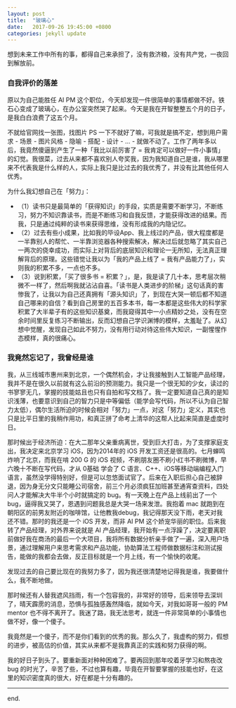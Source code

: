 ```yaml
---
layout: post
title:  "玻璃心"
date:   2017-09-26 19:45:00 +0800
categories: jekyll update
---
```


想到未来工作中所有的事，都得自己来承担了，没有救济粮，没有共产党，一夜回到解放前。

### 自我评价的落差

原以为自己能胜任 AI PM 这个职位，今天却发现一件很简单的事情都做不好。铁石心变成了玻璃心，在办公室突然哭了起来。今天是我在开智整整五个月的日子，是我白白浪费了这五个月。

不就给官网找一张图，找图片 PS 一下不就好了嘛，可我就是搞不定，想到用户需求 - 场景 - 图片风格 - 隐喻 - 搭配 - 设计 - ... - 就做不动了。工作了两年多以后，我竟然傻逼到产生了一种「我比以前厉害了 = 我肯定可以做好一件小事情」的幻觉。我很菜，过去从来都不喜欢别人夸奖我，因为我知道自己是谁，我从哪里来不代表我是什么样的人，实际上我只是比过去的我优秀了，并没有比其他任何人优秀。


为什么我幻想自己在「努力」：

- （1）读书只是最简单的「获得知识」的手段，实质是需要不断学习，不断练习，努力不知识靠读书，而是不断练习和自我反馈，才能获得改进的结果。而我，只是通过纯粹的读书来获得思维，没有形成我的内隐记忆。
- （2）过去有些小成果，比如我的毕设App、我上线过的产品，很大程度都是一半靠别人的帮忙、一半靠浏览器各种搜索解决，解决过后就忽略了其实自己一两次的侥幸成功，而实际上对背后的底层知识和理论一无所知，无法真正理解背后的原理。这些错觉让我以为「我的产品上线了 = 我有产品能力了」，实则我的积累不多，一点也不多。
- （3）说到积累，「买了很多书 = 积累？」，是，我是读了几十本，思考层次稍微不一样了，然后啊我就沾沾自喜。「读书是人类进步的阶梯」这句话真的害惨我了，让我以为自己还真拥有「源头知识」了，到现在大哭一顿后都不知道自己哪来的自信？看到自己房里的五百多本书，每一本都是这些伟大的科学家积累了大半辈子有的这些知识基奠，而我窥得其中一小点精妙之处，没有在空余时间里反复练习不断输出，反而幻想自己学识渊博的模样，太羞耻了。从幻想中觉醒，发现自己如此不努力，没有用行动对待这些伟大知识，一副惺惺作态模样，真的很痛心。

### 我竟然忘记了，我曾经是谁

我，从三线城市惠州来到北京，一个偶然机会，才让我接触到人工智能产品经理，我并不是在很久以前就有这么前沿的预测能力。我只是一个很无知的少女，读过的书寥寥无几，掌握的技能姑且也只有自拍和写文档了。我一定要知道自己真的是知识浅薄，也要意识到自己的智力只是中等偏低（能学会写代码，所以不认为自己智力太低），偶尔生活所迫的时候会相对「努力」一点，对这「努力」定义，其实也只是比平日里的我稍作用功，和真正拼了命考上清华的这帮人比起来简直是虚度时日。

那时候出于经济所迫：在大二那年父亲重病离世，受到巨大打击，为了支撑家庭支出，我决定来北京学习 iOS，因为2014年的 iOS 开发工资还是很高的。七月蝉鸣炸响了北京，而我在啃 200 G 的 iOS 视频，不刷朋友圈不刷小红书不刷微博，早六晚十不断在写代码，才从 0基础 学会了 C 语言、C++、iOS等移动端编程入门语言，虽然没学得特别好，但是可以忽悠面试官了。后来在入职后担心自己被辞退，因为身无分文只能睡公司宿舍，前三个月必须疯狂加班甚至通宵查资料，四处问人才能解决大牛半个小时就搞定的 bug。有一天晚上在产品上线前出了一个 bug，逼得我又哭了，恩遇到问题我总是大哭一场来发泄。我抱着 mac 就跑到在朝阳区的前男友附近的咖啡馆，让他教我debug，我记得那天没下雨，老天对我还不错。那时的我还是一个 iOS 开发，而非 AI PM 这个娇宠华丽的职位。后来我转了产品经理，对外界来说就是 AI 产品经理，我开始有一点浮躁了，决定要离职前做好我在商汤的最后一个大项目，我将所有数据分析亲手做了一遍，深入用户场景，通过理解用户来思考需求和产品功能，协助算法工程师做数据标注和测试报告，能做的我都会去做，反正目标就是一个月上线，有一个愉快的收尾。

发现过去的自己要比现在的我努力多了，因为我还很清楚地记得我是谁，我要做什么，我不断地做。

那时候还有人替我遮风挡雨，有一个包容我的，非常好的领导，后来领导去深圳了，晴天霹雳的消息，恐惧与孤独感轰然降临，就如今天，对我如哥哥一般的 PM mentor 也不得不离开了。我迷了路，我无法思考，就连一件非常简单的小事情也做不好，像一个傻子。

我竟然是一个傻子，而不是你们看到的优秀的我。那么久了，我虚构的努力，假想的进步，被高估的价值，其实从来都不是我靠真正的实践和努力获得的啊。

我的好日子到头了。要重新面对种种困难了。要再回到那年咬着牙学习和熬夜改 bug 的时光了，辛苦了些，不过也算有趣，毕竟在开智要掌握的技能也好，在这里的知识密度真的很大，好在都是十分有趣的。

---

end.




